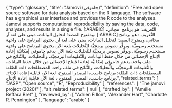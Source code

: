 {
    "type": "glossary",
    "title": "Jamovi (جاموفي)",
    "definition": "Free and open source software for data analysis based on the R language. The software has a graphical user interface and provides the R code to the analyses. Jamovi supports computational reproducibility by saving the data, code, analyses, and results in a single file. [:ARABIC] التَّعريف: هو برنامج  مجاني، ومفتوح المصد؛ لتحليل البيانات، مبني على لغة آر. [:ARABIC] التَّعريف : هو برنامج  مجاني، ومفتوح المصد؛ لتحليل البيانات، مبني على لغة آر. يحتوي البرنامج على واجهة مستخدم رسوميَّة، ويوفِّر نصوص برمجيَّة للتَّحليلات بلغة الآر. يحتوي البرنامج على واجهة مستخدم رسوميَّة، ويوفِّر نصوص برمجيَّة للتَّحليلات بلغة الآر. يدعم جاموفي إمكانيَّة إعادة الإنتاج الإحصائي من خلال حفظ البيانات، والتَّعليمات البرمجيَّة، والَّتحليلات، والنَّتائج في ملف واحد. يدعم جاموفي إمكانيَّة إعادة الإنتاج الإحصائي من خلال حفظ البيانات، والتَّعليمات البرمجيَّة، والَّتحليلات، والنَّتائج في ملف واحد. المصطلحات ذات الصِّلة: المصطلحات ذات الصِّلة: برنامج جاسب، المصدر المفتوح، لغة الآر، قابلية إعادة الإنتاج. برنامج جاسب، المصدر المفتوح ، لغة الآر، قابلية إعادة الإنتاج.",
    "related_terms": [
        "JASP",
        "Open source",
        "R",
        "Reproducibility"
    ],
    "references": [
        "The jamovi project (2020)"
    ],
    "alt_related_terms": [
        null
    ],
    "drafted_by": [
        "Amélie Beffara Bret"
    ],
    "reviewed_by": [
        "Adrien Fillon",
        "Alexander Hart",
        "Charlotte R. Pennington"
    ],
    "language": "arabic"
}